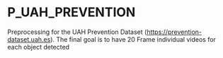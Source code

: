 # P_UAH_PREVENTION
Preprocessing for the UAH Prevention Dataset (https://prevention-dataset.uah.es). The final goal is to have 20 Frame individual videos for each object detected
